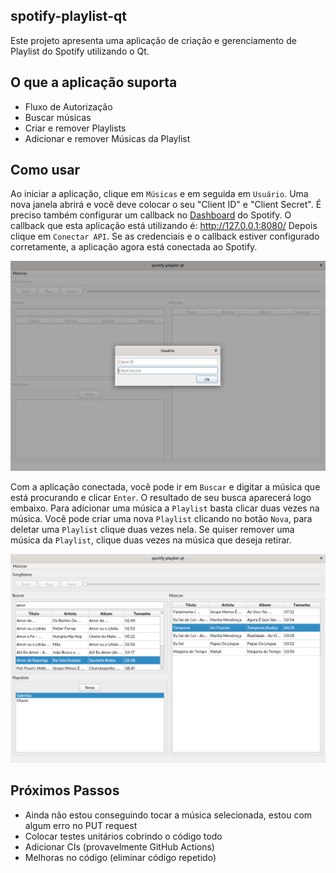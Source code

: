 ## spotify-playlist-qt

Este projeto apresenta uma aplicação de criação e gerenciamento de Playlist do Spotify utilizando o Qt.

## O que a aplicação suporta
* Fluxo de Autorização
* Buscar músicas
* Criar e remover Playlists
* Adicionar e remover Músicas da Playlist

## Como usar
Ao iniciar a aplicação, clique em `Músicas` e em seguida em `Usuário`. Uma nova janela abrirá e você deve colocar o seu "Client ID" e "Client Secret". É preciso também configurar um callback no [Dashboard](https://developer.spotify.com/dashboard/applications) do Spotify. O callback que esta aplicação está utilizando é: http://127.0.0.1:8080/ Depois clique em `Conectar API`. Se as credenciais e o callback estiver configurado corretamente, a aplicação agora está conectada ao Spotify.

<p align="center">
    <img src=".github/img/user.png"/>
</p>

Com a aplicação conectada, você pode ir em `Buscar` e digitar a música que está procurando e clicar `Enter`. O resultado de seu busca aparecerá logo embaixo. Para adicionar uma música a `Playlist` basta clicar duas vezes na música. Você pode criar uma nova `Playlist` clicando no botão `Nova`, para deletar uma `Playlist` clique duas vezes nela. Se quiser remover uma música da `Playlist`, clique duas vezes na música que deseja retirar.

<p align="center">
    <img src=".github/img/main_window.png"/>
</p>

## Próximos Passos
* Ainda não estou conseguindo tocar a música selecionada, estou com algum erro no PUT request
* Colocar testes unitários cobrindo o código todo
* Adicionar CIs (provavelmente GitHub Actions)
* Melhoras no código (eliminar código repetido)